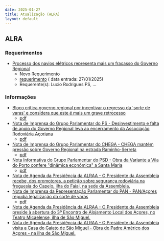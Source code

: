 ```yaml
---
date: 2025-01-27
title: Atualização (ALRA)
layout: default
---
```

## ALRA

### Requerimentos

* [Processo dos navios elétricos representa mais um fracasso do Governo Regional](http://base.alra.pt:82/4DACTION/w_pesquisa_registo/4/8670)
  * Novo Requerimento
  * [requerimento](http://base.alra.pt:82/Doc_Req/XIIIreque253.pdf) ( data entrada: 27/01/2025)
  * Requerente(s): Lucio Rodrigues PS, ...

### Informações

* [Bloco critica governo regional por incentivar o regresso da 'sorte de varas' e considera que este é mais um grave retrocesso](http://base.alra.pt:82/4DACTION/w_pesquisa_registo/8/21028)
  * [pdf](http://base.alra.pt:82/Doc_Noticias/NI21028.pdf)
* [Nota de Imprensa do Grupo Parlamentar do PS - Desinvestimento e falta de apoio do Governo Regional leva ao encerramento da Associação Rodoviária Açoriana](http://base.alra.pt:82/4DACTION/w_pesquisa_registo/8/21029)
  * [pdf](http://base.alra.pt:82/Doc_Noticias/NI21029.pdf)
* [Nota de Imprensa do Grupo Parlamentar do CHEGA - CHEGA mantém pressão sobre Governo Regional na estrada Raminho-Serreta](http://base.alra.pt:82/4DACTION/w_pesquisa_registo/8/21030)
  * [pdf](http://base.alra.pt:82/Doc_Noticias/NI21030.pdf)
* [Nota Informativa do Grupo Parlamentar do PSD - Obra da Variante a Vila do Porto confere "dinâmica económica" a Santa Maria](http://base.alra.pt:82/4DACTION/w_pesquisa_registo/8/21031)
  * [pdf](http://base.alra.pt:82/Doc_Noticias/NI21031.pdf)
* [Nota de Agenda da Presidência da ALRAA - O Presidente da Assembleia recebe, dos promotores, a petição sobre segurança rodoviária na freguesia do Capelo, ilha do Faial, na sede da Assembleia.](http://base.alra.pt:82/4DACTION/w_pesquisa_registo/8/21032)
* [Nota de Imprensa da Representação Parlamentar do PAN - PAN/Açores repudia legalização da sorte de varas](http://base.alra.pt:82/4DACTION/w_pesquisa_registo/8/21033)
  * [pdf](http://base.alra.pt:82/Doc_Noticias/NI21033.pdf)
* [Nota de Agenda da Presidência da ALRAA - O Presidente da Assembleia preside à abertura do 3º Encontro de Alojamento Local dos Açores, no Teatro Micaelense, ilha de São Miguel.](http://base.alra.pt:82/4DACTION/w_pesquisa_registo/8/21034)
* [Nota de Agenda da Presidência da ALRAA - O Presidente da Assembleia visita a Casa do Gaiato de São Miguel - Obra do Padre Américo dos Açores - na ilha de São Miguel.](http://base.alra.pt:82/4DACTION/w_pesquisa_registo/8/21035)
